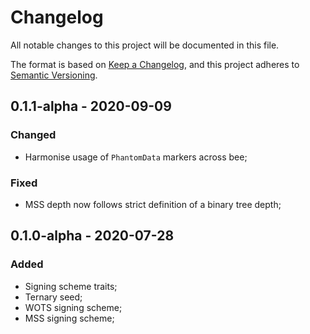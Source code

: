 # Changelog

All notable changes to this project will be documented in this file.

The format is based on [Keep a Changelog](https://keepachangelog.com/en/1.0.0/),
and this project adheres to [Semantic Versioning](https://semver.org/spec/v2.0.0.html).

<!-- ## Unreleased - YYYY-MM-DD

### Added

### Changed

### Deprecated

### Removed

### Fixed

### Security -->

## 0.1.1-alpha - 2020-09-09

### Changed

- Harmonise usage of `PhantomData` markers across bee;

### Fixed

- MSS depth now follows strict definition of a binary tree depth;

## 0.1.0-alpha - 2020-07-28

### Added

- Signing scheme traits;
- Ternary seed;
- WOTS signing scheme;
- MSS signing scheme;
